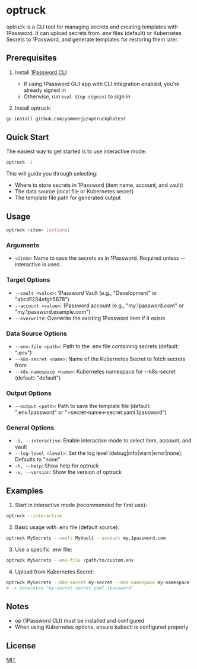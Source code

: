 # optruck

optruck is a CLI tool for managing secrets and creating templates with 1Password. It can upload secrets from .env files (default) or Kubernetes Secrets to 1Password, and generate templates for restoring them later.

## Prerequisites

1. Install [1Password CLI](https://1password.com/downloads/command-line/)
   - If using 1Password GUI app with CLI integration enabled, you're already signed in
   - Otherwise, run `eval $(op signin)` to sign in

2. Install optruck:
```bash
go install github.com/yammerjp/optruck@latest
```

## Quick Start

The easiest way to get started is to use interactive mode:

```bash
optruck -i
```

This will guide you through selecting:
- Where to store secrets in 1Password (item name, account, and vault)
- The data source (local file or Kubernetes secret)
- The template file path for generated output

## Usage

```bash
optruck <item> [options]
```

### Arguments

- `<item>`: Name to save the secrets as in 1Password. Required unless --interactive is used.

### Target Options

- `--vault <value>`: 1Password Vault (e.g., "Development" or "abcd1234efgh5678")
- `--account <value>`: 1Password account (e.g., "my.1password.com" or "my.1password.example.com")
- `--overwrite`: Overwrite the existing 1Password item if it exists

### Data Source Options

- `--env-file <path>`: Path to the .env file containing secrets (default: ".env")
- `--k8s-secret <name>`: Name of the Kubernetes Secret to fetch secrets from
- `--k8s-namespace <name>`: Kubernetes namespace for --k8s-secret (default: "default")

### Output Options

- `--output <path>`: Path to save the template file (default: ".env.1password" or "&gt;secret-name&lt;-secret.yaml.1password")

### General Options

- `-i, --interactive`: Enable interactive mode to select item, account, and vault
- `--log-level <level>`: Set the log level (debug|info|warn|error|none). Defaults to "none"
- `-h, --help`: Show help for optruck
- `-v, --version`: Show the version of optruck

## Examples

1. Start in interactive mode (recommended for first use):
```bash
optruck --interactive
```

2. Basic usage with .env file (default source):
```bash
optruck MySecrets --vault MyVault --account my.1password.com
```

3. Use a specific .env file:
```bash
optruck MySecrets --env-file /path/to/custom.env
```

4. Upload from Kubernetes Secret:
```bash
optruck MySecrets --k8s-secret my-secret --k8s-namespace my-namespace
# -> Generates "my-secret-secret.yaml.1password"
```

## Notes

- op (1Password CLI) must be installed and configured
- When using Kubernetes options, ensure kubectl is configured properly

## License

[MIT](LICENSE)
